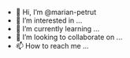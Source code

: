 - 👋 Hi, I’m @marian-petrut
- 👀 I’m interested in ...
- 🌱 I’m currently learning ...
- 💞️ I’m looking to collaborate on ...
- 📫 How to reach me ...

<!---
marian-petrut/marian-petrut is a ✨ special ✨ repository because its `README.md` (this file) appears on your GitHub profile.
You can click the Preview link to take a look at your changes.
--->
